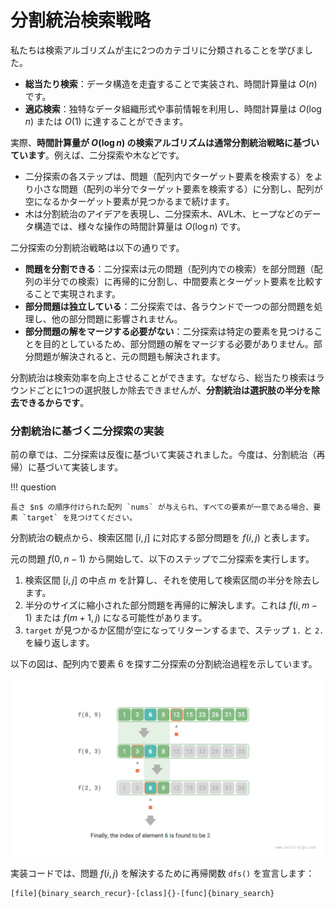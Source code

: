 # 分割統治検索戦略

私たちは検索アルゴリズムが主に2つのカテゴリに分類されることを学びました。

- **総当たり検索**：データ構造を走査することで実装され、時間計算量は $O(n)$ です。
- **適応検索**：独特なデータ組織形式や事前情報を利用し、時間計算量は $O(\log n)$ または $O(1)$ に達することができます。

実際、**時間計算量が $O(\log n)$ の検索アルゴリズムは通常分割統治戦略に基づいています**。例えば、二分探索や木などです。

- 二分探索の各ステップは、問題（配列内でターゲット要素を検索する）をより小さな問題（配列の半分でターゲット要素を検索する）に分割し、配列が空になるかターゲット要素が見つかるまで続けます。
- 木は分割統治のアイデアを表現し、二分探索木、AVL木、ヒープなどのデータ構造では、様々な操作の時間計算量は $O(\log n)$ です。

二分探索の分割統治戦略は以下の通りです。

- **問題を分割できる**：二分探索は元の問題（配列内での検索）を部分問題（配列の半分での検索）に再帰的に分割し、中間要素とターゲット要素を比較することで実現されます。
- **部分問題は独立している**：二分探索では、各ラウンドで一つの部分問題を処理し、他の部分問題に影響されません。
- **部分問題の解をマージする必要がない**：二分探索は特定の要素を見つけることを目的としているため、部分問題の解をマージする必要がありません。部分問題が解決されると、元の問題も解決されます。

分割統治は検索効率を向上させることができます。なぜなら、総当たり検索はラウンドごとに1つの選択肢しか除去できませんが、**分割統治は選択肢の半分を除去できるからです**。

### 分割統治に基づく二分探索の実装

前の章では、二分探索は反復に基づいて実装されました。今度は、分割統治（再帰）に基づいて実装します。

!!! question

    長さ $n$ の順序付けられた配列 `nums` が与えられ、すべての要素が一意である場合、要素 `target` を見つけてください。

分割統治の観点から、検索区間 $[i, j]$ に対応する部分問題を $f(i, j)$ と表します。

元の問題 $f(0, n-1)$ から開始して、以下のステップで二分探索を実行します。

1. 検索区間 $[i, j]$ の中点 $m$ を計算し、それを使用して検索区間の半分を除去します。
2. 半分のサイズに縮小された部分問題を再帰的に解決します。これは $f(i, m-1)$ または $f(m+1, j)$ になる可能性があります。
3. `target` が見つかるか区間が空になってリターンするまで、ステップ `1.` と `2.` を繰り返します。

以下の図は、配列内で要素 $6$ を探す二分探索の分割統治過程を示しています。

![二分探索の分割統治過程](binary_search_recur.assets/binary_search_recur.png)

実装コードでは、問題 $f(i, j)$ を解決するために再帰関数 `dfs()` を宣言します：

```src
[file]{binary_search_recur}-[class]{}-[func]{binary_search}
```